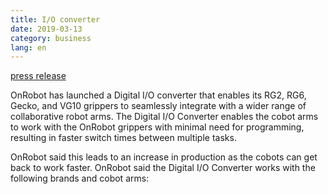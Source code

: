 ```yaml
---
title: I/O converter
date: 2019-03-13
category: business
lang: en
---
```


[press release](https://www.therobotreport.com/onrobot-girppers-cobots-converter/)

OnRobot has launched a Digital I/O converter that enables its RG2, RG6, Gecko, and VG10 grippers to seamlessly integrate with a wider range of collaborative robot arms. The Digital I/O Converter enables the cobot arms to work with the OnRobot grippers with minimal need for programming, resulting in faster switch times between multiple tasks.

OnRobot said this leads to an increase in production as the cobots can get back to work faster. OnRobot said the Digital I/O Converter works with the following brands and cobot arms:

